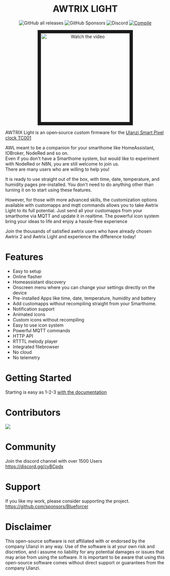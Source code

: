 <!-- markdownlint-configure-file {
  "MD013": {
    "code_blocks": false,
    "tables": false
  },
  "MD033": false,
  "MD041": false
} -->

<div align="center">

# AWTRIX LIGHT

![GitHub all releases](https://img.shields.io/github/downloads/blueforcer/awtrix-light/total?style=flat-square)
![GitHub Sponsors](https://img.shields.io/github/sponsors/blueforcer?style=flat-square)
![Discord](https://img.shields.io/discord/546407049148366859?label=Discord&style=flat-square)
[![Compile](https://github.com/Blueforcer/awtrix-light/actions/workflows/main.yml/badge.svg?branch=main)](https://github.com/Blueforcer/awtrix-light/actions/workflows/main.yml)
    
<a href="http://www.youtube.com/watch?feature=player_embedded&v=N0NKPJzGHuA" target="_blank">
 <img src="http://img.youtube.com/vi/N0NKPJzGHuA/mqdefault.jpg" alt="Watch the video" height="280" border="10" />
</a>  
</div>  

AWTRIX Light is an open‑source custom firmware for the [Ulanzi Smart Pixel clock TC001](https://www.ulanzi.com/products/ulanzi-pixel-smart-clock-2882)

AWL meant to be a companion for your smarthome like HomeAssistant, IOBroker, NodeRed and so on.    
Even if you don't have a Smarthome system, but would like to experiment with NodeRed or N8N, you are still welcome to join us.  
There are many users who are willing to help you!  

It is ready to use straight out of the box, with time, date, temperature, and humidity pages pre-installed. You don't need to do anything other than turning it on to start using these features.    

However, for those with more advanced skills, the customization options available with customapps and mqtt commands allows you to take Awtrix Light to its full potential.
Just send all your customapps from your smarthome via MQTT and update it in realtime.
The powerful icon system bring your ideas to life and enjoy a hassle-free experience   

Join the thousands of satisfied awtrix users who have already chosen Awtrix 2 and Awtrix Light and experience the difference today! 

# Features
- Easy to setup
- Online flasher
- Homeassistant discovery
- Onscreen menu where you can change your settings directly on the device
- Pre-installed Apps like time, date, temperature, humidity and battery
- Add customapps without recompiling straight from your Smarthome.
- Notification support
- Animated icons
- Custom icons without recompiling
- Easy to use icon system
- Powerful MQTT commands
- HTTP API
- RTTTL melody player
- Integrated filebrowser
- No cloud 
- No telemetry

# Getting Started

Starting is easy as 1-2-3
[with the documentation](https://blueforcer.github.io/awtrix-light/)

# Contributors 
<a href="https://github.com/Blueforcer/awtrix-light/graphs/contributors">
  <img src="https://contrib.rocks/image?repo=Blueforcer/awtrix-light" />
</a>

# Community  
Join the discord channel with over 1500 Users  
https://discord.gg/cyBCpdx  

# Support  
If you like my work, please consider supporting the project.  
https://github.com/sponsors/Blueforcer  

# Disclaimer
This open-source software is not affiliated with or endorsed by the company Ulanzi in any way. Use of the software is at your own risk and discretion, and i assume no liability for any potential damages or issues that may arise from using the software. It is important to be aware that using this open-source software comes without direct support or guarantees from the company Ulanzi.
